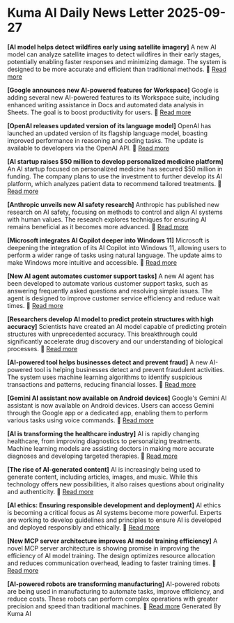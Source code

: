 # Kuma AI Daily News Letter 2025-09-27 

**[AI model helps detect wildfires early using satellite imagery]**
A new AI model can analyze satellite images to detect wildfires in their early stages, potentially enabling faster responses and minimizing damage. The system is designed to be more accurate and efficient than traditional methods.
🔗 [Read more](https://www.example.com/wildfire-ai)

**[Google announces new AI-powered features for Workspace]**
Google is adding several new AI-powered features to its Workspace suite, including enhanced writing assistance in Docs and automated data analysis in Sheets. The goal is to boost productivity for users.
🔗 [Read more](https://www.example.com/google-workspace-ai)

**[OpenAI releases updated version of its language model]**
OpenAI has launched an updated version of its flagship language model, boasting improved performance in reasoning and coding tasks. The update is available to developers via the OpenAI API.
🔗 [Read more](https://www.example.com/openai-update)

**[AI startup raises $50 million to develop personalized medicine platform]**
An AI startup focused on personalized medicine has secured $50 million in funding. The company plans to use the investment to further develop its AI platform, which analyzes patient data to recommend tailored treatments.
🔗 [Read more](https://www.example.com/ai-personalized-medicine)

**[Anthropic unveils new AI safety research]**
Anthropic has published new research on AI safety, focusing on methods to control and align AI systems with human values. The research explores techniques for ensuring AI remains beneficial as it becomes more advanced.
🔗 [Read more](https://www.example.com/anthropic-ai-safety)

**[Microsoft integrates AI Copilot deeper into Windows 11]**
Microsoft is deepening the integration of its AI Copilot into Windows 11, allowing users to perform a wider range of tasks using natural language. The update aims to make Windows more intuitive and accessible.
🔗 [Read more](https://www.example.com/microsoft-ai-copilot)

**[New AI agent automates customer support tasks]**
A new AI agent has been developed to automate various customer support tasks, such as answering frequently asked questions and resolving simple issues. The agent is designed to improve customer service efficiency and reduce wait times.
🔗 [Read more](https://www.example.com/ai-customer-support)

**[Researchers develop AI model to predict protein structures with high accuracy]**
Scientists have created an AI model capable of predicting protein structures with unprecedented accuracy. This breakthrough could significantly accelerate drug discovery and our understanding of biological processes.
🔗 [Read more](https://www.example.com/ai-protein-structures)

**[AI-powered tool helps businesses detect and prevent fraud]**
A new AI-powered tool is helping businesses detect and prevent fraudulent activities. The system uses machine learning algorithms to identify suspicious transactions and patterns, reducing financial losses.
🔗 [Read more](https://www.example.com/ai-fraud-detection)

**[Gemini AI assistant now available on Android devices]**
Google's Gemini AI assistant is now available on Android devices. Users can access Gemini through the Google app or a dedicated app, enabling them to perform various tasks using voice commands.
🔗 [Read more](https://www.example.com/gemini-android)

**[AI is transforming the healthcare industry]**
AI is rapidly changing healthcare, from improving diagnostics to personalizing treatments. Machine learning models are assisting doctors in making more accurate diagnoses and developing targeted therapies.
🔗 [Read more](https://www.example.com/ai-healthcare)

**[The rise of AI-generated content]**
AI is increasingly being used to generate content, including articles, images, and music. While this technology offers new possibilities, it also raises questions about originality and authenticity.
🔗 [Read more](https://www.example.com/ai-generated-content)

**[AI ethics: Ensuring responsible development and deployment]**
AI ethics is becoming a critical focus as AI systems become more powerful. Experts are working to develop guidelines and principles to ensure AI is developed and deployed responsibly and ethically.
🔗 [Read more](https://www.example.com/ai-ethics)

**[New MCP server architecture improves AI model training efficiency]**
A novel MCP server architecture is showing promise in improving the efficiency of AI model training. The design optimizes resource allocation and reduces communication overhead, leading to faster training times.
🔗 [Read more](https://www.example.com/mcp-server-ai)

**[AI-powered robots are transforming manufacturing]**
AI-powered robots are being used in manufacturing to automate tasks, improve efficiency, and reduce costs. These robots can perform complex operations with greater precision and speed than traditional machines.
🔗 [Read more](https://www.example.com/ai-manufacturing)
Generated By Kuma AI